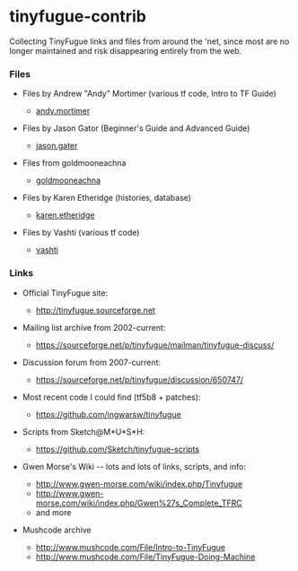 # tinyfugue-contrib

Collecting TinyFugue links and files from around the 'net, since most are
no longer maintained and risk disappearing entirely from the web.

### Files

 - Files by Andrew "Andy" Mortimer (various tf code, Intro to TF Guide)
   - [andy.mortimer](andy.mortimer/)

 - Files by Jason Gator (Beginner's Guide and Advanced Guide)
   - [jason.gater](jason.gater/)

 - Files from goldmooneachna
   - [goldmooneachna](goldmooneachna/)

 - Files by Karen Etheridge (histories, database)
   - [karen.etheridge](karen.etheridge/)

 - Files by Vashti (various tf code)
   - [vashti](vashti/)

### Links

 - Official TinyFugue site: 
   - http://tinyfugue.sourceforge.net

 - Mailing list archive from 2002-current: 
   - https://sourceforge.net/p/tinyfugue/mailman/tinyfugue-discuss/

 - Discussion forum from 2007-current:
   - https://sourceforge.net/p/tinyfugue/discussion/650747/

 - Most recent code I could find (tf5b8 + patches):
   - https://github.com/ingwarsw/tinyfugue

 - Scripts from Sketch@M\*U\*S\*H:
   - https://github.com/Sketch/tinyfugue-scripts

 - Gwen Morse's Wiki -- lots and lots of links, scripts, and info:
   - http://www.gwen-morse.com/wiki/index.php/Tinyfugue
   - http://www.gwen-morse.com/wiki/index.php/Gwen%27s_Complete_TFRC
   - and more

 - Mushcode archive
   - http://www.mushcode.com/File/Intro-to-TinyFugue
   - http://www.mushcode.com/File/TinyFugue-Doing-Machine

